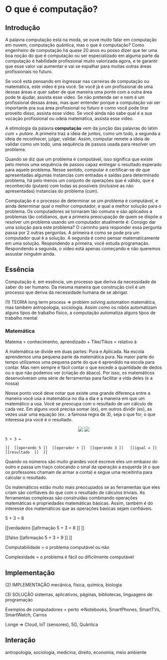 # O que é computação? 

## Introdução

A palavra computação está na moda, se ouve muito falar em computação em nuvem, computação quântica, mas o que é computação? Como engenheiro de computação há quase 20 anos eu posso dizer que ter uma boa noção do que é computação ou ser especializado em alguma parte da computação é habilidade profissional muito valorizada agora, e te garantir que esse valor vai aumentar e vai se espalhar para muitas outras áreas profissionais no futuro. 

Se você está pensando em ingressar nas carreiras de computação ou matemática, este vídeo é pra você. Se você já é um profissional de uma dessas áreas e quer saber de que maneira uma ponte com a outra área pode te ajudar, assista esse vídeo. Se não pretende ser e nem é um profissional dessas áreas, mas quer entender porque a computação vai ser importante pra sua área profissional no futuro e como você pode tirar proveito disso, assista esse vídeo. Se você ainda não sabe qual é a sua vocação profissional ou odeia matemática, assista esse vídeo.  

A etimologia da palavra **computação** vem da junção das palavras do latim _cum_ + _putare_. A primeira traz a ideia de juntos, como um todo, a segunda a ideia de reconhecer, julgar, validar. Assim, computar remete a ideia de validar como um todo, uma sequência de passos usada para resolver um problema. 

Quando se diz que um problema é computável, isso significa que existe pelo menos uma sequência de passos capaz entregar o resultado esperado para aquele problema. Nesse sentido, computar é certificar-se de que apresentadas algumas instancias com entradas e saídas para determinado problema, há pelo menos um conjunto de operações que é válido, que é reconhecido (putare) com todas as possíveis (inclusive as não apresentadas) instancias do problema (cum). 

Computação é o processo de determinar se um problema é computável, e ainda determinar qual o melhor computador, e qual a melhor solução para o problema. Os computadores se tornaram tão comuns e são aplicados a problemas tão cotidianos, que a primeira preocupação de quem se dispõe a resolver um problema usando um computador atualmente é: Consigo dar uma solução para este problema? O caminho para responder essa pergunta passa por 2 outras perguntas. A primeira é como se pode pra um computador qual é a solução. A segunda é como pensar matematicamente em uma solução. Respondendo a primeira, você estuda programação. Respondendo a segunda, o vídeo está apenas começando e não queremos assustar ninguém ainda. 

## Essência

Computação é, em essência, um processo que deriva da necessidade de saber do ser humano. Da mesma maneira que construção civil é um processo que deriva da necessidade humana de se abrigar.

(1) TEORIA long term process => problem solving automation matemática, mas também antropologia, sociologia. Assim como os robôs automatizam alguns tipos de trabalho físico, a computação automatiza alguns tipos de trabalho mental 



### Matemática 

Matema = conhecimenho, aprendizado + Tike/Tikos = relativo à

A matemática se divide em duas partes: Pura e Aplicada. Na escola aprendemos uma pequena parte da matemática pura. Na maior parte do tempo utilizamos uma pequena parte do que é aprendido na escola para contar. Mas nem sempre é fácil contar o que excede a quantidade de dedos ou o que não podemos ver (criação do ábaco). Por isso, os matemáticos desenvolveram uma série de ferramentas para facilitar a vida deles (e a nossa) 

Nesse ponto você deve notar que existe uma grande diferença entre a maneira você usa a matemática no dia a dia e a maneira em que um matemático a usa. Você se preocupa com o resultado de um cálculo de cada vez. Em alguns você precisa somar (ex), em outros dividir (ex), as vezes usar uma equação (ex.: a famosa regra de 3), seja o que for, o que interessa pra você é o resultado. 

<p align="center">
<img src="https://render.githubusercontent.com/render/math?math=e^{i \pi} = -1">

<img src="https://render.githubusercontent.com/render/math?math=A \Rightarrow B">
 </p>

```
5 + 3 =  

[[  [[operando 5 ]]  [[operador + ]]  [[operando 3 ]]   [[igual = ]]  [[resultado  ]]  ]]
```

Quando os números são muito grandes você escreve eles um embaixo do outro e passa um traço colocando o sinal da operação a esquerda (é o que os professores chamam de armar a conta) e segue uma receitinha para calcular o resultado.                                                                                                                                                                                                       

Os matemáticos estão muito mais preocupados se as ferramentas que eles criam são confiáveis do que com o resultado de cálculos triviais. As ferramentas complexas são construídas combinando operações matemáticas e propriedades matemáticas básicas. Assim, também é do interesse dos matemáticos que as operações básicas sejam confiáveis. 

5 + 3 = 8 

[[verdadeiro [[afirmação 5 + 3 = 8 ]] ]] 

[[falso [[afirmação 5 + 3 = 9 ]] ]]

Computabilidade = o problema computável ou não 

Complexidade = o problema é fácil ou dificilmente computável

## Implementação

(2) IMPLEMENTAÇÃO mecânica, física, química, biologia 

(3) SOLUÇÂO sistemas, aplicativos, páginas, bibliotecas, linguagens de programação 

Exemplos de computadores = perto =>Notebooks, SmartPhones, SmartTVs, SmartWatch, Carros 

Longe => Cloud, IoT (sensores), 5G, Quântica

## Interação

antropologia, sociologia, medicina, direito, economia, meio ambiente

